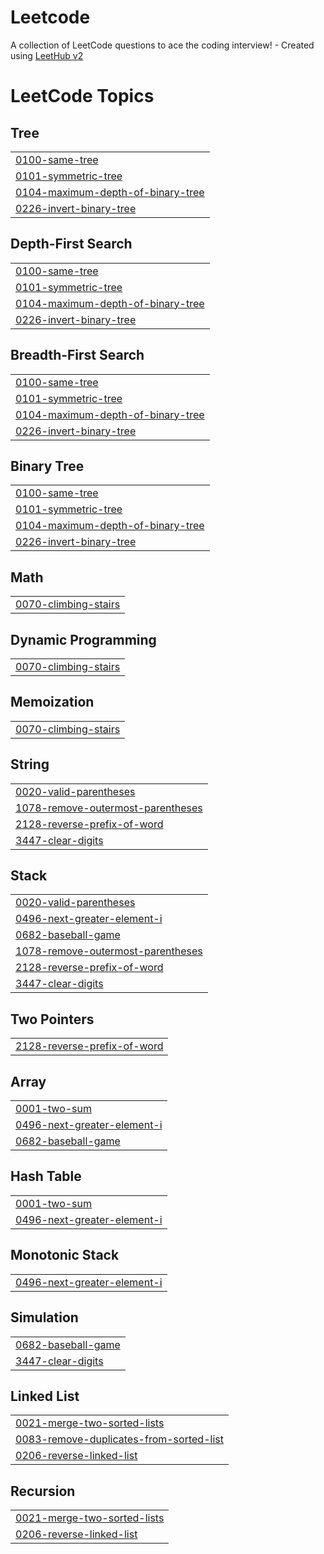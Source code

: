# Leetcode
A collection of LeetCode questions to ace the coding interview! - Created using [LeetHub v2](https://github.com/arunbhardwaj/LeetHub-2.0)

<!---LeetCode Topics Start-->
# LeetCode Topics
## Tree
|  |
| ------- |
| [0100-same-tree](https://github.com/dishantnaik03/Leetcode/tree/master/0100-same-tree) |
| [0101-symmetric-tree](https://github.com/dishantnaik03/Leetcode/tree/master/0101-symmetric-tree) |
| [0104-maximum-depth-of-binary-tree](https://github.com/dishantnaik03/Leetcode/tree/master/0104-maximum-depth-of-binary-tree) |
| [0226-invert-binary-tree](https://github.com/dishantnaik03/Leetcode/tree/master/0226-invert-binary-tree) |
## Depth-First Search
|  |
| ------- |
| [0100-same-tree](https://github.com/dishantnaik03/Leetcode/tree/master/0100-same-tree) |
| [0101-symmetric-tree](https://github.com/dishantnaik03/Leetcode/tree/master/0101-symmetric-tree) |
| [0104-maximum-depth-of-binary-tree](https://github.com/dishantnaik03/Leetcode/tree/master/0104-maximum-depth-of-binary-tree) |
| [0226-invert-binary-tree](https://github.com/dishantnaik03/Leetcode/tree/master/0226-invert-binary-tree) |
## Breadth-First Search
|  |
| ------- |
| [0100-same-tree](https://github.com/dishantnaik03/Leetcode/tree/master/0100-same-tree) |
| [0101-symmetric-tree](https://github.com/dishantnaik03/Leetcode/tree/master/0101-symmetric-tree) |
| [0104-maximum-depth-of-binary-tree](https://github.com/dishantnaik03/Leetcode/tree/master/0104-maximum-depth-of-binary-tree) |
| [0226-invert-binary-tree](https://github.com/dishantnaik03/Leetcode/tree/master/0226-invert-binary-tree) |
## Binary Tree
|  |
| ------- |
| [0100-same-tree](https://github.com/dishantnaik03/Leetcode/tree/master/0100-same-tree) |
| [0101-symmetric-tree](https://github.com/dishantnaik03/Leetcode/tree/master/0101-symmetric-tree) |
| [0104-maximum-depth-of-binary-tree](https://github.com/dishantnaik03/Leetcode/tree/master/0104-maximum-depth-of-binary-tree) |
| [0226-invert-binary-tree](https://github.com/dishantnaik03/Leetcode/tree/master/0226-invert-binary-tree) |
## Math
|  |
| ------- |
| [0070-climbing-stairs](https://github.com/dishantnaik03/Leetcode/tree/master/0070-climbing-stairs) |
## Dynamic Programming
|  |
| ------- |
| [0070-climbing-stairs](https://github.com/dishantnaik03/Leetcode/tree/master/0070-climbing-stairs) |
## Memoization
|  |
| ------- |
| [0070-climbing-stairs](https://github.com/dishantnaik03/Leetcode/tree/master/0070-climbing-stairs) |
## String
|  |
| ------- |
| [0020-valid-parentheses](https://github.com/dishantnaik03/Leetcode/tree/master/0020-valid-parentheses) |
| [1078-remove-outermost-parentheses](https://github.com/dishantnaik03/Leetcode/tree/master/1078-remove-outermost-parentheses) |
| [2128-reverse-prefix-of-word](https://github.com/dishantnaik03/Leetcode/tree/master/2128-reverse-prefix-of-word) |
| [3447-clear-digits](https://github.com/dishantnaik03/Leetcode/tree/master/3447-clear-digits) |
## Stack
|  |
| ------- |
| [0020-valid-parentheses](https://github.com/dishantnaik03/Leetcode/tree/master/0020-valid-parentheses) |
| [0496-next-greater-element-i](https://github.com/dishantnaik03/Leetcode/tree/master/0496-next-greater-element-i) |
| [0682-baseball-game](https://github.com/dishantnaik03/Leetcode/tree/master/0682-baseball-game) |
| [1078-remove-outermost-parentheses](https://github.com/dishantnaik03/Leetcode/tree/master/1078-remove-outermost-parentheses) |
| [2128-reverse-prefix-of-word](https://github.com/dishantnaik03/Leetcode/tree/master/2128-reverse-prefix-of-word) |
| [3447-clear-digits](https://github.com/dishantnaik03/Leetcode/tree/master/3447-clear-digits) |
## Two Pointers
|  |
| ------- |
| [2128-reverse-prefix-of-word](https://github.com/dishantnaik03/Leetcode/tree/master/2128-reverse-prefix-of-word) |
## Array
|  |
| ------- |
| [0001-two-sum](https://github.com/dishantnaik03/Leetcode/tree/master/0001-two-sum) |
| [0496-next-greater-element-i](https://github.com/dishantnaik03/Leetcode/tree/master/0496-next-greater-element-i) |
| [0682-baseball-game](https://github.com/dishantnaik03/Leetcode/tree/master/0682-baseball-game) |
## Hash Table
|  |
| ------- |
| [0001-two-sum](https://github.com/dishantnaik03/Leetcode/tree/master/0001-two-sum) |
| [0496-next-greater-element-i](https://github.com/dishantnaik03/Leetcode/tree/master/0496-next-greater-element-i) |
## Monotonic Stack
|  |
| ------- |
| [0496-next-greater-element-i](https://github.com/dishantnaik03/Leetcode/tree/master/0496-next-greater-element-i) |
## Simulation
|  |
| ------- |
| [0682-baseball-game](https://github.com/dishantnaik03/Leetcode/tree/master/0682-baseball-game) |
| [3447-clear-digits](https://github.com/dishantnaik03/Leetcode/tree/master/3447-clear-digits) |
## Linked List
|  |
| ------- |
| [0021-merge-two-sorted-lists](https://github.com/dishantnaik03/Leetcode/tree/master/0021-merge-two-sorted-lists) |
| [0083-remove-duplicates-from-sorted-list](https://github.com/dishantnaik03/Leetcode/tree/master/0083-remove-duplicates-from-sorted-list) |
| [0206-reverse-linked-list](https://github.com/dishantnaik03/Leetcode/tree/master/0206-reverse-linked-list) |
## Recursion
|  |
| ------- |
| [0021-merge-two-sorted-lists](https://github.com/dishantnaik03/Leetcode/tree/master/0021-merge-two-sorted-lists) |
| [0206-reverse-linked-list](https://github.com/dishantnaik03/Leetcode/tree/master/0206-reverse-linked-list) |
<!---LeetCode Topics End-->